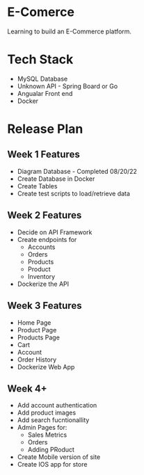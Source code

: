 # E-Comerce

Learning to build an E-Commerce platform.

# Tech Stack

- MySQL Database
- Unknown API - Spring Board or Go
- Angualar Front end
- Docker

# Release Plan

## Week 1 Features

- Diagram Database - Completed 08/20/22
- Create Database in Docker
- Create Tables
- Create test scripts to load/retrieve data

## Week 2 Features

- Decide on API Framework
- Create endpoints for
  - Accounts
  - Orders
  - Products
  - Product
  - Inventory
- Dockerize the API

## Week 3 Features

- Home Page
- Product Page
- Products Page
- Cart
- Account
- Order History
- Dockerize Web App

## Week 4+

- Add account authentication
- Add product images
- Add search fucntionallity
- Admin Pages for:
  - Sales Metrics
  - Orders
  - Adding PRoduct
- Create Mobile version of site
- Create IOS app for store

